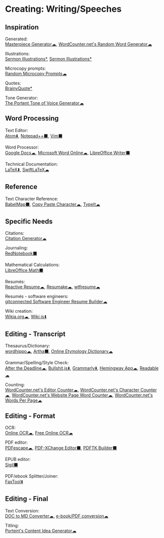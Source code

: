 # Creating: Writing/Speeches

## Inspiration

Generated:  
[Masterpiece Generator☁](https://www.plot-generator.org.uk/),
[WordCounter.net's Random Word Generator☁](https://wordcounter.net/random-word-generator)

Illustrations:  
[Sermon Illustrations*](http://www.moreillustrations.com/),
[Sermon Illustrations*](http://www.sermonillustrations.com/)

Microcopy prompts:  
[Random Microcopy Prompts☁](https://dailyuxwriting.com/random-microcopy-prompt)

Quotes:  
[BrainyQuote*](https://www.brainyquote.com/)

Tone Generator:  
[The Portent Tone of Voice Generator☁](https://www.portent.com/tools/tone-of-voice-generator)

## Word Processing

Text Editor:  
[Atom⬇️](https://atom.io/),
[Notepad++⬛](https://notepad-plus-plus.org/),
[Vim⬛](https://www.vim.org/)
  
Word Processor:  
[Google Docs☁](https://docs.google.com),
[Microsoft Word Online☁](https://office.live.com/start/Word.aspx),
[LibreOffice Writer⬛](https://www.libreoffice.org/)

Technical Documentation:  
[LaTeX⬇️](https://www.latex-project.org/),
[SwiftLaTeX☁](https://www.swiftlatex.com)

## Reference

Text Character Reference:  
[BabelMap⬛](http://www.babelstone.co.uk/Software/BabelMap.html),
[Copy Paste Character☁](https://www.copypastecharacter.com/),
[TypeIt☁](https://www.typeit.org/)

## Specific Needs

Citations:  
[Citation Generator☁](https://www.citationgenerator.com/)

Journaling:  
[RedNotebook⬛](https://rednotebook.sourceforge.io/)

Mathematical Calculations:  
[LibreOffice Math⬛](https://www.libreoffice.org/discover/math/)

Resumés:  
[Reactive Resume☁](https://rx-resume.web.app/),
[Resumake☁](https://resumake.io/),
[wtfresume☁](https://wtfresume.com/)

Resumés - software engineers:  
[gitconnected Software Engineer Resume Builder☁](https://gitconnected.com/resume-builder)

Wiki creation:  
[Wikia.org☁](https://www.wikia.org/),
[Wiki.js⬇️](https://wiki.js.org/)

## Editing - Transcript

Thesaurus/Dictionary:  
[wordhippo☁](https://www.wordhippo.com/),
[Artha⬛](http://artha.sourceforge.net/),
[Online Etymology Dictionary☁](https://www.etymonline.com/)
  
Grammar/Spelling/Style Check:  
[After the Deadline☁](https://www.polishmywriting.com/),
[Bullshit.js⬇️](https://mourner.github.io/bullshit.js/),
[Grammarly⬇️](https://app.grammarly.com/),
[Hemingway App☁](http://www.hemingwayapp.com/),
[Readable☁](https://app.readable.com/text/?demo)

Counting:  
[WordCounter.net's Editor Counter☁](https://wordcounter.net/edit-counter),
[WordCounter.net's Character Counter☁](https://wordcounter.net/character-count),
[WordCounter.net's Website Page Word Counter☁](https://wordcounter.net/website-word-count),
[WordCounter.net's Words Per Page☁](https://wordcounter.net/words-per-page)

## Editing - Format

OCR:  
[Online OCR☁](https://www.onlineocr.net/),
[Free Online OCR☁](https://www.newocr.com/)

PDF editor:  
[PDFescape☁](https://www.pdfescape.com/windows/),
[PDF-XChange Editor⬛](https://pdf-xchange.eu/pdf-xchange-editor/index.htm),
[PDFTK Builder⬛](http://www.angusj.com/pdftkb/)

EPUB editor:  
[Sigil⬛](https://sigil-ebook.com/)

PDF/ebook Splitter/Joiner:  
[FaxTool⬇️](https://sector-seven.com/software/faxtool)

## Editing - Final

Text Conversion:  
[DOC to MD Converter☁](https://word2md.com/),
[e-book/PDF conversion☁](https://www.epubconverter.com/)

Titling:  
[Portent's Content Idea Generator☁](https://www.portent.com/tools/title-maker/)
